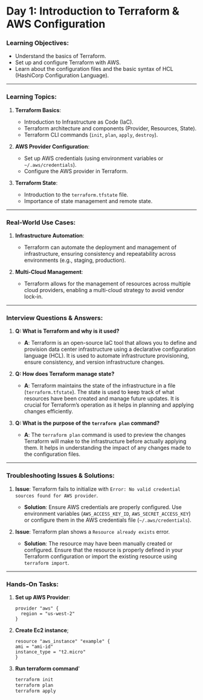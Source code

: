 # Day 1: Introduction to Terraform & AWS Configuration

### Learning Objectives:
- Understand the basics of Terraform.
- Set up and configure Terraform with AWS.
- Learn about the configuration files and the basic syntax of HCL (HashiCorp Configuration Language).

---

### Learning Topics:
1. **Terraform Basics**:
   - Introduction to Infrastructure as Code (IaC).
   - Terraform architecture and components (Provider, Resources, State).
   - Terraform CLI commands (`init`, `plan`, `apply`, `destroy`).

2. **AWS Provider Configuration**:
   - Set up AWS credentials (using environment variables or `~/.aws/credentials`).
   - Configure the AWS provider in Terraform.

3. **Terraform State**:
   - Introduction to the `terraform.tfstate` file.
   - Importance of state management and remote state.

---

### Real-World Use Cases:
1. **Infrastructure Automation**:
   - Terraform can automate the deployment and management of infrastructure, ensuring consistency and repeatability across environments (e.g., staging, production).

2. **Multi-Cloud Management**:
   - Terraform allows for the management of resources across multiple cloud providers, enabling a multi-cloud strategy to avoid vendor lock-in.

---

### Interview Questions & Answers:

1. **Q: What is Terraform and why is it used?**
   - **A**: Terraform is an open-source IaC tool that allows you to define and provision data center infrastructure using a declarative configuration language (HCL). It is used to automate infrastructure provisioning, ensure consistency, and version infrastructure changes.

2. **Q: How does Terraform manage state?**
   - **A**: Terraform maintains the state of the infrastructure in a file (`terraform.tfstate`). The state is used to keep track of what resources have been created and manage future updates. It is crucial for Terraform’s operation as it helps in planning and applying changes efficiently.

3. **Q: What is the purpose of the `terraform plan` command?**
   - **A**: The `terraform plan` command is used to preview the changes Terraform will make to the infrastructure before actually applying them. It helps in understanding the impact of any changes made to the configuration files.

---

### Troubleshooting Issues & Solutions:

1. **Issue**: Terraform fails to initialize with `Error: No valid credential sources found for AWS provider`.
   - **Solution**: Ensure AWS credentials are properly configured. Use environment variables (`AWS_ACCESS_KEY_ID`, `AWS_SECRET_ACCESS_KEY`) or configure them in the AWS credentials file (`~/.aws/credentials`).

2. **Issue**: Terraform plan shows a `Resource already exists` error.
   - **Solution**: The resource may have been manually created or configured. Ensure that the resource is properly defined in your Terraform configuration or import the existing resource using `terraform import`.

---

### Hands-On Tasks:
1. **Set up AWS Provider**:
   ```hcl
   provider "aws" {
     region = "us-west-2"
   }
   ```
2. **Create Ec2 instance**;
   ```hcl
   resource "aws_instance" "example" {
   ami = "ami-id"
   instance_type = "t2.micro"
   }
   ```
3. **Run terraform command**'
   ```bash
   terraform init
   terraform plan
   terraform apply
  ```



